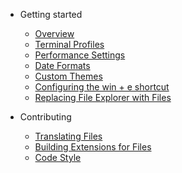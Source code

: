 - Getting started

  - [Overview](/)
  - [Terminal Profiles](/articles/terminal-profiles.md)
  - [Performance Settings](/articles/performance-settings.md)
  - [Date Formats](/articles/date-formats.md)
  - [Custom Themes](/articles/custom-themes.md)
  - [Configuring the win + e shortcut](/articles/configure-win-e.md)
  - [Replacing File Explorer with Files](/articles/replace-file-explorer.md)

- Contributing

  - [Translating Files](/articles/translating-files.md)
  - [Building Extensions for Files](/articles/building-extensions.md)
  - [Code Style](/articles/code-style.md)
